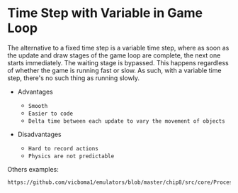 Time Step with Variable in Game Loop
==================
 The alternative to a fixed time step is a variable time step, where as soon as the update and draw stages of the
 game loop are complete, the next one starts immediately. The waiting stage is bypassed. 
 This happens regardless of whether the game is running fast or slow. 
 As such, with a variable time step, there's no such thing as running slowly.

* Advantages
  * ```Smooth```
  * ```Easier to code```
  * ```Delta time between each update to vary the movement of objects```
  
* Disadvantages
  * ```Hard to record actions```
  * ```Physics are not predictable```
  
  

Others examples:
```
https://github.com/vicboma1/emulators/blob/master/chip8/src/core/Processor.java
```
